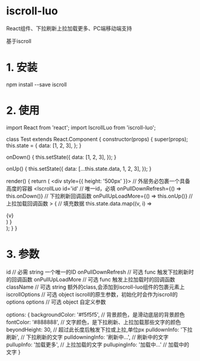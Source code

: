 # iscroll-luo

React组件、下拉刷新上拉加载更多、PC端移动端支持

基于iscroll

# 1. 安装

npm install --save iscroll

# 2. 使用

import React from 'react';
import IscrollLuo from 'iscroll-luo';

class Test extends React.Component {
  constructor(props) {
    super(props);
    this.state = {
    	data: [1, 2, 3],
	};
  }

  onDown() {
  	this.setState({
  		data: [1, 2, 3],
  	});
  }

  onUp() {
  	this.setState({
  		data: [...this.state.data, 1, 2, 3],
  	});
  }

  render() {
  	return (
  		<div style={{ height: '500px' }}>				// 外层务必包裹一个具备高度的容器
  			<IscrollLuo
  				id='id'									// 唯一id，必填
  				onPullDownRefresh={() => this.onDown()}	// 下拉刷新回调函数
            	onPullUpLoadMore={() => this.onUp()}	// 上拉加载回调函数
  			>
  				{										// 填充数据
	  				this.state.data.map((v, i) =>
	  					<div key={i}>{v}</div>
	  				)
  				}						
  			</IscrollLuo>
  		</div>
  	);
  }
}

# 3. 参数

id  					// 必需	string	一个唯一的ID
onPullDownRefresh		// 可选	func	触发下拉刷新时的回调函数
onPullUpLoadMore		// 可选	func	触发上拉加载时的回调函数
className				// 可选 string	额外的class,会添加到iscroll-luo组件的包裹元素上
iscrollOptions			// 可选 object	iscroll的原生参数，初始化时会作为iscroll的options
options 				// 可选 object  自定义参数

options: {
	backgroundColor: '#f5f5f5', 		// 背景颜色，是滑动底层的背景颜色
   	fontColor: '#888888', 				// 文字颜色，是下拉刷新、上拉加载那些文字的颜色
    beyondHeight: 30, 					// 超过此长度后触发下拉或上拉,单位px
    pulldownInfo: '下拉刷新',			// 下拉刷新的文字
    pulldowningInfo: '刷新中…',			// 刷新中的文字
    pullupInfo: '加载更多',				// 上拉加载的文字
    pullupingInfo: '加载中…'			// 加载中的文字
}